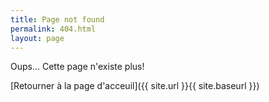 ```yaml
---
title: Page not found
permalink: 404.html
layout: page
---
```


Oups... Cette page n'existe plus!

[Retourner à la page d'acceuil]({{ site.url }}{{ site.baseurl }})

